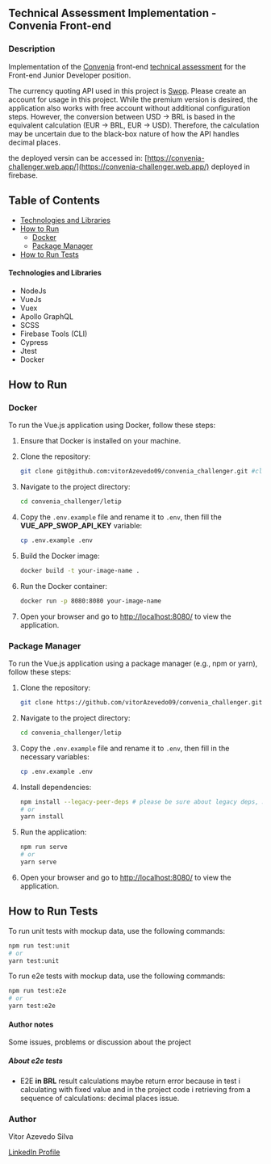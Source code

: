 ## Technical Assessment Implementation - Convenia Front-end

### Description

Implementation of the [Convenia](https://www.convenia.com.br/) front-end [technical assessment](challenger-description.md) for the Front-end Junior Developer position.

The currency quoting API used in this project is [Swop](https://swop.cx/).
Please create an account for usage in this project. While the premium version is desired, the application also works with free account without additional configuration steps.
However, the conversion between USD -> BRL is based in the equivalent calculation (EUR -> BRL, EUR -> USD).
Therefore, the calculation may be uncertain due to the black-box nature of how the API handles decimal places.

the deployed versin can be accessed in: [https://convenia-challenger.web.app/](https://convenia-challenger.web.app/) deployed in firebase. 

## Table of Contents

- [Technologies and Libraries](#technologies-and-libraries)
- [How to Run](#how-to-run)
  - [Docker](#docker)
  - [Package Manager](#package-manager)
- [How to Run Tests](#how-to-run-tests)

#### Technologies and Libraries

- NodeJs
- VueJs
- Vuex
- Apollo GraphQL
- SCSS
- Firebase Tools (CLI)
- Cypress
- Jtest
- Docker

## How to Run

### Docker

To run the Vue.js application using Docker, follow these steps:

1. Ensure that Docker is installed on your machine.

2. Clone the repository:

    ```bash
    git clone git@github.com:vitorAzevedo09/convenia_challenger.git #clone with ssh
    ```

3. Navigate to the project directory:

    ```bash
    cd convenia_challenger/letip
    ```
4. Copy the `.env.example` file and rename it to `.env`, then fill the **VUE_APP_SWOP_API_KEY** variable:

    ```bash
    cp .env.example .env
    ```
5. Build the Docker image:

    ```bash
    docker build -t your-image-name .
    ```

6. Run the Docker container:

    ```bash
    docker run -p 8080:8080 your-image-name
    ```

7. Open your browser and go to [http://localhost:8080/](http://localhost:8080/) to view the application.

### Package Manager

To run the Vue.js application using a package manager (e.g., npm or yarn), follow these steps:

1. Clone the repository:

    ```bash
    git clone https://github.com/vitorAzevedo09/convenia_challenger.git
    ```

2. Navigate to the project directory:

    ```bash
    cd convenia_challenger/letip
    ```
    
3. Copy the `.env.example` file and rename it to `.env`, then fill in the necessary variables:

    ```bash
    cp .env.example .env
    ```

4. Install dependencies:

    ```bash
    npm install --legacy-peer-deps # please be sure about legacy deps, maybe you prefer to resolve manually the conflicts
    # or
    yarn install
    ```

5. Run the application:

    ```bash
    npm run serve
    # or
    yarn serve
    ```

6. Open your browser and go to [http://localhost:8080/](http://localhost:8080/) to view the application.

## How to Run Tests

To run unit tests with mockup data, use the following commands:

```bash
npm run test:unit
# or
yarn test:unit
```
To run e2e tests with mockup data, use the following commands:

```bash
npm run test:e2e
# or
yarn test:e2e
```

#### Author notes
Some issues, problems or discussion about the project

##### About e2e tests

 - E2E **in BRL** result calculations maybe return error because in test i calculating with fixed value and in the project code i retrieving from a sequence of calculations: decimal places issue.

### Author

Vitor Azevedo Silva

[LinkedIn Profile](https://www.linkedin.com/in/vitor-azevedo-180999161/)
```
